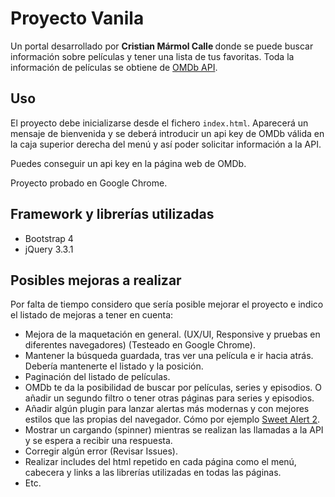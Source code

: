 # Proyecto Vanila
Un portal desarrollado por <b> Cristian Mármol Calle </b> donde se puede buscar información sobre películas y tener una lista de tus favoritas.
Toda la información de películas se obtiene de [OMDb API](http://www.omdbapi.com/).

## Uso
El proyecto debe inicializarse desde el fichero `index.html`. Aparecerá un mensaje de bienvenida y se deberá introducir un api key de OMDb válida en la caja superior derecha del menú y así poder solicitar información a la API.

Puedes conseguir un api key en la página web de OMDb.

Proyecto probado en Google Chrome.

## Framework y librerías utilizadas
- Bootstrap 4
- jQuery 3.3.1

## Posibles mejoras a realizar
Por falta de tiempo considero que sería posible mejorar el proyecto e indico el listado de mejoras a tener en cuenta:
- Mejora de la maquetación en general. (UX/UI, Responsive y pruebas en diferentes navegadores) (Testeado en Google Chrome).
- Mantener la búsqueda guardada, tras ver una película e ir hacia atrás. Debería mantenerte el listado y la posición.
- Paginación del listado de películas.
- OMDb te da la posibilidad de buscar por películas, series y episodios. O añadir un segundo filtro o tener otras páginas para series y episodios.
- Añadir algún plugin para lanzar alertas más modernas y con mejores estilos que las propias del navegador. Cómo por ejemplo [Sweet Alert 2](https://sweetalert2.github.io/).
- Mostrar un cargando (spinner) mientras se realizan las llamadas a la API y se espera a recibir una respuesta.
- Corregir algún error (Revisar Issues).
- Realizar includes del html repetido en cada página como el menú, cabecera y links a las librerías utilizadas en todas las páginas.
- Etc.



     
